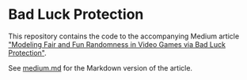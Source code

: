 # Bad Luck Protection

This repository contains the code to the accompanying Medium article ["Modeling Fair and Fun Randomness in Video Games via Bad Luck Protection"](https://medium.com/@niklasvmoers/designing-fair-and-fun-randomness-in-video-games-via-bad-luck-protection-48f2c2262cfa).

See [medium.md](medium.md) for the Markdown version of the article.
